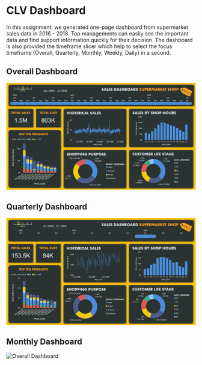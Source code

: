 # CLV Dashboard
In this assignment, we generated one-page dashboard from supermarket sales data in 2016 - 2018. Top managements can easily see the important data and find support information quickly for their decision. The dashboard is also provided the timeframe slicer which help to select the focus timeframe (Overall, Quarterly, Monthly, Weekly, Daily) in a second. 

## Overall Dashboard
![Overall Dashboard](./Dashboard_overall.JPG)

## Quarterly Dashboard
![Overall Dashboard](./Dashboard_quarter.JPG)

## Monthly Dashboard
![Overall Dashboard](./Dashboard_monthlyl.JPG)

